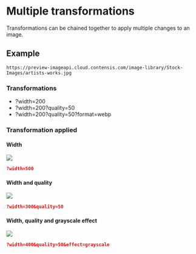 # Multiple transformations

Transformations can be chained together to apply multiple changes to an image.

## Example

`https://preview-imageapi.cloud.contensis.com/image-library/Stock-Images/artists-works.jpg`

### Transformations

* ?width=200
* ?width=200?quality=50
* ?width=200?quality=50?format=webp

### Transformation applied

#### Width

![](https://preview-develop.cloud.contensis.com/image-library/Stock-Images/artists-works.jpg?width=500)

```json
?width=500
```



#### Width and quality

![](https://preview-develop.cloud.contensis.com/image-library/Stock-Images/artists-works.jpg?width=300&quality=50)

```json
?width=300&quality=50
```



#### Width, quality and grayscale effect

![](https://preview-develop.cloud.contensis.com/image-library/Stock-Images/artists-works.jpg?width=400&quality=50&effect=grayscale)

```json
?width=400&quality=50&effect=grayscale
```